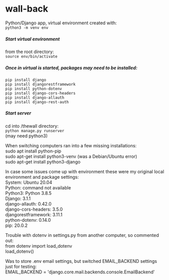 # wall-back
Python/Django app, virtual environment created with: <br/> 
`python3 -m venv env`

##### Start virtual environment
from the root directory: <br/>
`source env/bin/activate`

##### Once in virtual is started, packages may need to be installed: 
`pip install django`<br/>
`pip install djangorestframework`<br/>
`pip install python-dotenv`<br/>
`pip install django-cors-headers`<br/>
`pip install django-allauth`<br/>
`pip install django-rest-auth`<br/>

##### Start server
cd into /thewall directory: <br/>
`python manage.py runserver`<br/>
(may need python3)<br/>


When switching computers ran into a few missing installations:<br/>
sudo apt install python-pip<br/>
sudo apt-get install python3-venv (was a Debian/Ubuntu error)<br/>
sudo apt-get install python3-django <br/>


In case some issues come up with environment these were my original local environment and package settings:<br/>
System: Ubuntu 20.04<br/>
Python: command not available<br/>
Python3: Python 3.8.5<br/>
Django: 3.1.1<br/>
django-allauth: 0.42.0<br/>
django-cors-headers: 3.5.0<br/>
djangorestframework: 3.11.1<br/>
python-dotenv: 0.14.0<br/>
pip: 20.0.2<br/>

Trouble with dotenv in settings.py from another computer, so commented out:<br/>
from dotenv import load_dotenv<br/>
load_dotenv()<br/>

Was to store .env email settings, but switched EMAIL_BACKEND settings just for testing:<br/>
EMAIL_BACKEND = 'django.core.mail.backends.console.EmailBackend'
